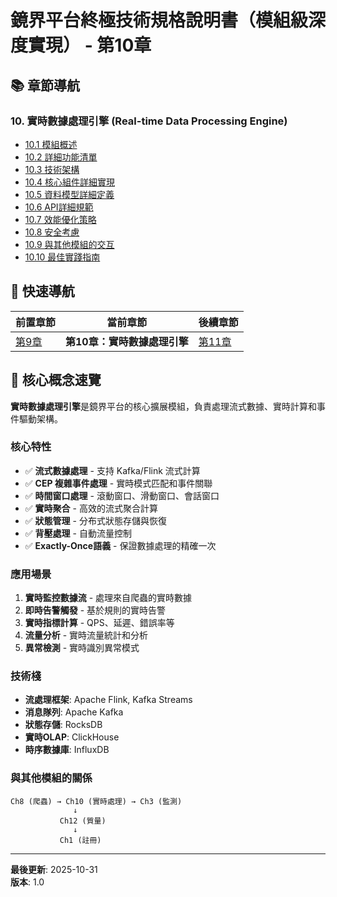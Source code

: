 # 鏡界平台終極技術規格說明書（模組級深度實現） - 第10章

## 📚 章節導航

### 10. 實時數據處理引擎 (Real-time Data Processing Engine)

- [10.1 模組概述](ch10-1-模組概述.md)
- [10.2 詳細功能清單](ch10-2-詳細功能清單.md)
- [10.3 技術架構](ch10-3-技術架構.md)
- [10.4 核心組件詳細實現](ch10-4-核心組件詳細實現.md)
- [10.5 資料模型詳細定義](ch10-5-資料模型詳細定義.md)
- [10.6 API詳細規範](ch10-6-API詳細規範.md)
- [10.7 效能優化策略](ch10-7-效能優化策略.md)
- [10.8 安全考慮](ch10-8-安全考慮.md)
- [10.9 與其他模組的交互](ch10-9-與其他模組的交互.md)
- [10.10 最佳實踐指南](ch10-10-最佳實踐指南.md)

## 🔄 快速導航

| 前置章節 | 當前章節 | 後續章節 |
|---------|---------|---------|
| [第9章](../ch9/ch9-index.md) | **第10章：實時數據處理引擎** | [第11章](../ch11/ch11-index.md) |

## 📌 核心概念速覽

**實時數據處理引擎**是鏡界平台的核心擴展模組，負責處理流式數據、實時計算和事件驅動架構。

### 核心特性

- ✅ **流式數據處理** - 支持 Kafka/Flink 流式計算
- ✅ **CEP 複雜事件處理** - 實時模式匹配和事件關聯
- ✅ **時間窗口處理** - 滾動窗口、滑動窗口、會話窗口
- ✅ **實時聚合** - 高效的流式聚合計算
- ✅ **狀態管理** - 分布式狀態存儲與恢復
- ✅ **背壓處理** - 自動流量控制
- ✅ **Exactly-Once語義** - 保證數據處理的精確一次

### 應用場景

1. **實時監控數據流** - 處理來自爬蟲的實時數據
2. **即時告警觸發** - 基於規則的實時告警
3. **實時指標計算** - QPS、延遲、錯誤率等
4. **流量分析** - 實時流量統計和分析
5. **異常檢測** - 實時識別異常模式

### 技術棧

- **流處理框架**: Apache Flink, Kafka Streams
- **消息隊列**: Apache Kafka
- **狀態存儲**: RocksDB
- **實時OLAP**: ClickHouse
- **時序數據庫**: InfluxDB

### 與其他模組的關係

```
Ch8 (爬蟲) → Ch10 (實時處理) → Ch3 (監測)
              ↓
           Ch12 (質量)
              ↓
           Ch1 (註冊)
```

---

**最後更新**: 2025-10-31  
**版本**: 1.0


